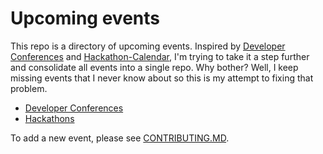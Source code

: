 # Upcoming events

This repo is a directory of upcoming events. Inspired by [Developer Conferences](https://github.com/MurtzaM/Developer-Conferences) and [Hackathon-Calendar](https://github.com/japacible/Hackathon-Calendar),
I'm trying to take it a step further and consolidate all events into a single repo. Why bother? Well, I keep
missing events that I never know about so this is my attempt to fixing that problem.

* [Developer Conferences](https://github.com/minhongrails/events/tree/master/conferences)
* [Hackathons](https://github.com/minhongrails/events/tree/master/hackathons)

To add a new event, please see [CONTRIBUTING.MD](CONTRIBUTING.MD).


